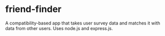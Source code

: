 # friend-finder
A compatibility-based app that takes user survey data and matches it with data from other users.  Uses node.js and express.js.
